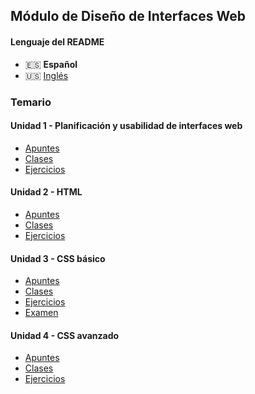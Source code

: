 ## Módulo de Diseño de Interfaces Web

#### Lenguaje del README

-   🇪🇸 **Español**
-   🇺🇸 [Inglés](./README-en.md)

### Temario

#### Unidad 1 - Planificación y usabilidad de interfaces web

-   [Apuntes](./unidad1-planificacion_y_usabilidad_de_interfaces_web/apuntes/)
-   [Clases](./unidad1-planificacion_y_usabilidad_de_interfaces_web/clases/)
-   [Ejercicios](./unidad1-planificacion_y_usabilidad_de_interfaces_web/ejercicios/)

#### Unidad 2 - HTML

-   [Apuntes](./unidad2-html/apuntes/)
-   [Clases](./unidad2-html/clases/)
-   [Ejercicios](./unidad2-html/ejercicios/)

#### Unidad 3 - CSS básico

-   [Apuntes](./unidad3-css_basico/apuntes/)
-   [Clases](./unidad3-css_basico/clases/)
-   [Ejercicios](./unidad3-css_basico/ejercicios/)
-   [Examen](./unidad3-css_basico/examen/)

#### Unidad 4 - CSS avanzado

-   [Apuntes](./unidad4-css_avanzado/apuntes/)
-   [Clases](./unidad4-css_avanzado/clases/)
-   [Ejercicios](./unidad4-css_avanzado/ejercicios/)
